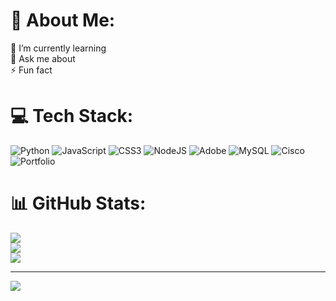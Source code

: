 # 💫 About Me:
🌱 I’m currently learning<br>💬 Ask me about<br>⚡ Fun fact


# 💻 Tech Stack:
![Python](https://img.shields.io/badge/python-3670A0?style=for-the-badge&logo=python&logoColor=ffdd54) ![JavaScript](https://img.shields.io/badge/javascript-%23323330.svg?style=for-the-badge&logo=javascript&logoColor=%23F7DF1E) ![CSS3](https://img.shields.io/badge/css3-%231572B6.svg?style=for-the-badge&logo=css3&logoColor=white) ![NodeJS](https://img.shields.io/badge/node.js-6DA55F?style=for-the-badge&logo=node.js&logoColor=white) ![Adobe](https://img.shields.io/badge/adobe-%23FF0000.svg?style=for-the-badge&logo=adobe&logoColor=white) ![MySQL](https://img.shields.io/badge/mysql-4479A1.svg?style=for-the-badge&logo=mysql&logoColor=white) ![Cisco](https://img.shields.io/badge/cisco-%23049fd9.svg?style=for-the-badge&logo=cisco&logoColor=black) ![Portfolio](https://img.shields.io/badge/Portfolio-%23000000.svg?style=for-the-badge&logo=firefox&logoColor=#FF7139)
# 📊 GitHub Stats:
![](https://github-readme-stats.vercel.app/api?username=Fahrurroziy&theme=ambient_gradient&hide_border=false&include_all_commits=false&count_private=false)<br/>
![](https://github-readme-streak-stats.herokuapp.com/?user=Fahrurroziy&theme=ambient_gradient&hide_border=false)<br/>
![](https://github-readme-stats.vercel.app/api/top-langs/?username=Fahrurroziy&theme=ambient_gradient&hide_border=false&include_all_commits=false&count_private=false&layout=compact)

---
[![](https://visitcount.itsvg.in/api?id=Fahrurroziy&icon=0&color=0)](https://visitcount.itsvg.in)

<!-- Proudly created with GPRM ( https://gprm.itsvg.in ) -->
